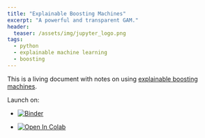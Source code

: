 ```yaml
---
title: "Explainable Boosting Machines"
excerpt: "A powerful and transparent GAM."
header:
  teaser: /assets/img/jupyter_logo.png
tags:
  - python
  - explainable machine learning
  - boosting
---
```


<!-- Enter details at https://mybinder.org/, then copy the badge below -->

This is a living document with notes on using [explainable boosting machines](https://interpret.ml/docs/ebm.html).  

Launch on:
* [![Binder](https://mybinder.org/badge_logo.svg)](https://mybinder.org/v2/gh/nathan-mahynski/nathan-mahynski.github.io/public?filepath=%2F_notes%2Febm%2Febm_notes.ipynb)

* [![Open In Colab](https://colab.research.google.com/assets/colab-badge.svg)](https://colab.research.google.com/github/nathan-mahynski/nathan-mahynski.github.io/blob/public/_notes/ebm/ebm_notes.ipynb)
